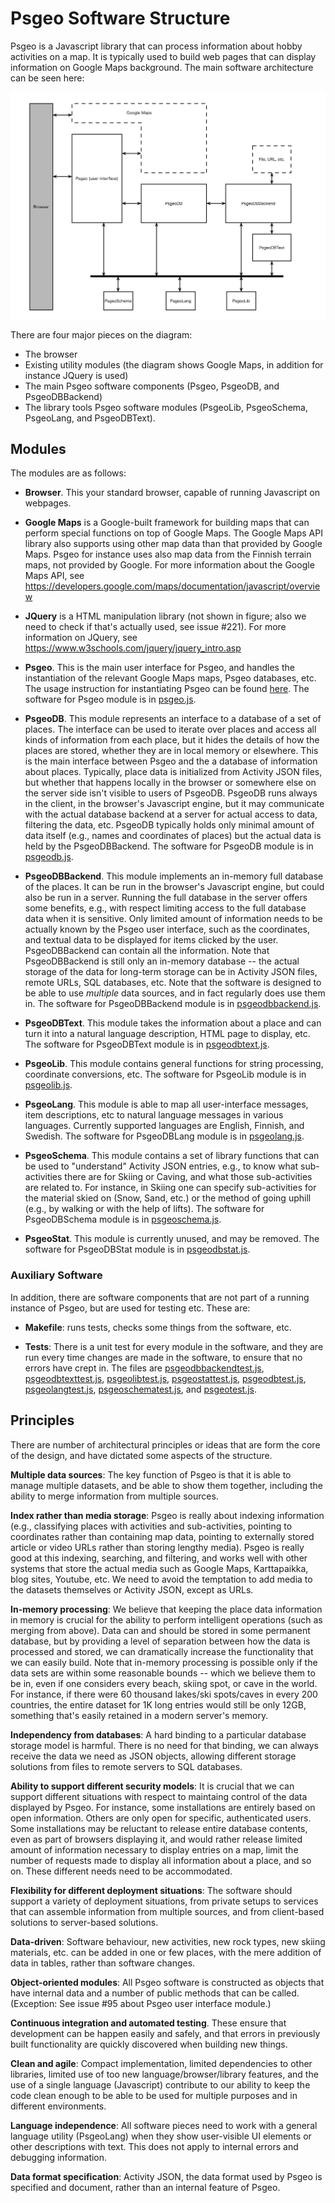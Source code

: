 # Psgeo Software Structure

Psgeo is a Javascript library that can process information about hobby activities on a  map. It is typically used to build web pages that can display information on Google Maps background. The main software architecture can be seen  here:

![architecture](https://github.com/jariarkko/psgeo/blob/master/doc/Diagrams-Architecture.jpg)

There are four major pieces on the diagram:

* The browser
* Existing utility modules (the diagram shows Google Maps, in addition for instance JQuery is used)
* The main Psgeo software components (Psgeo, PsgeoDB, and PsgeoDBBackend)
* The library tools Psgeo software modules (PsgeoLib, PsgeoSchema, PsgeoLang, and PsgeoDBText).

## Modules

The modules are as follows:

* **Browser**. This your standard browser, capable of running Javascript on webpages.

* **Google Maps** is a Google-built framework for building maps that can perform special functions on top of Google Maps. The Google Maps API library also supports using other map data than that provided by Google Maps. Psgeo for instance uses also map data from the Finnish terrain maps, not provided by Google. For more information about the Google Maps API, see https://developers.google.com/maps/documentation/javascript/overview

* **JQuery** is a HTML manipulation library (not shown in figure; also we need to check if that's actually used, see issue #221). For more information on JQuery, see https://www.w3schools.com/jquery/jquery_intro.asp

* **Psgeo**. This is the main user interface for Psgeo, and handles the instantiation of the relevant Google Maps maps, Psgeo databases, etc. The usage instruction for instantiating Psgeo can be found [here](https://github.com/jariarkko/psgeo/blob/master/doc/Psgeo-Intro.md). The software for Psgeo module is in [psgeo.js](https://github.com/jariarkko/psgeo/blob/master/lib/psgeo.js).

* **PsgeoDB**. This module represents an interface to a database of a set of places. The interface can be used to iterate over places and access all kinds of information from each place, but it hides the details of how the places are stored, whether they are in local memory or elsewhere. This is the main interface between Psgeo and the a database of information about places. Typically, place data is initialized from Activity JSON files, but whether that happens locally in the browser or somewhere else on the server side isn't visible to users of PsgeoDB. PsgeoDB runs always in the client, in the browser's Javascript engine, but it may communicate with the actual database backend at a server for actual access to data, filtering the data, etc. PsgeoDB typically holds only minimal amount of data itself (e.g., names and coordinates of places) but the actual data is held by the PsgeoDBBackend. The software for PsgeoDB module is in [psgeodb.js](https://github.com/jariarkko/psgeo/blob/master/lib/psgeodb.js).

* **PsgeoDBBackend**. This module implements an in-memory full database of the places. It can  be  run in the browser's Javascript engine, but could also be run in a server. Running the full database in the server offers some benefits, e.g., with respect limiting access to the full database data when it is sensitive. Only limited amount of information needs to be actually known by the Psgeo user interface, such as the coordinates, and textual data to be displayed for items clicked by the user. PsgeoDBBackend can contain all the information. Note that PsgeoDBBackend is still only an in-memory database -- the actual storage of the data for long-term storage can be in Activity JSON files, remote URLs, SQL databases, etc. Note that the software is designed to be able to use _multiple_ data sources, and in fact regularly does use them in. The software for PsgeoDBBackend module is in [psgeodbbackend.js](https://github.com/jariarkko/psgeo/blob/master/lib/psgeodbbackend.js).

* **PsgeoDBText**. This module takes the information about a place and can turn it into a natural language description, HTML page to display, etc. The software for PsgeoDBText module is in [psgeodbtext.js](https://github.com/jariarkko/psgeo/blob/master/lib/psgeodbtext.js).

* **PsgeoLib**. This module contains general functions for string processing, coordinate conversions, etc. The software for PsgeoLib module is in [psgeolib.js](https://github.com/jariarkko/psgeo/blob/master/lib/psgeolib.js).

* **PsgeoLang**. This module is able to map all user-interface messages, item descriptions, etc to natural language messages in various languages. Currently supported languages are English, Finnish, and Swedish. The software for PsgeoDBLang module is in [psgeolang.js](https://github.com/jariarkko/psgeo/blob/master/lib/psgeolang.js).

* **PsgeoSchema**. This module contains a set of library functions that can be used to "understand" Activity JSON entries, e.g., to know what sub-activities there are for Skiing or Caving, and what those sub-activities are related to. For instance, in Skiing one can specify sub-activities for the material skied on (Snow, Sand, etc.) or the method of going uphill (e.g., by walking or with the help of lifts). The software for PsgeoDBSchema module is in [psgeoschema.js](https://github.com/jariarkko/psgeo/blob/master/lib/psgeoschema.js).

* **PsgeoStat**. This module is currently unused, and may be removed. The software for PsgeoDBStat module is in [psgeodbstat.js](https://github.com/jariarkko/psgeo/blob/master/lib/psgeostat.js).

### Auxiliary Software

In addition, there are software components that are not part of a running instance of Psgeo, but are used for testing etc. These are:

* **Makefile**: runs tests, checks some things from the software, etc.

* **Tests**: There is a unit test for every module in the software, and they are run every time changes are made in the software, to ensure that no errors have crept in. The files are [psgeodbbackendtest.js](https://github.com/jariarkko/psgeo/blob/master/lib/psgeodbbackendtest.js), [psgeodbtexttest.js](https://github.com/jariarkko/psgeo/blob/master/lib/psgeodbtexttest.js), [psgeolibtest.js](https://github.com/jariarkko/psgeo/blob/master/lib/psgeolibtest.js), [psgeostattest.js](https://github.com/jariarkko/psgeo/blob/master/lib/psgeostattest.js), [psgeodbtest.js](https://github.com/jariarkko/psgeo/blob/master/lib/psgeodbtest.js), [psgeolangtest.js](https://github.com/jariarkko/psgeo/blob/master/lib/psgeolangtest.js), [psgeoschematest.js](https://github.com/jariarkko/psgeo/blob/master/lib/psgeoschematest.js), and [psgeotest.js](https://github.com/jariarkko/psgeo/blob/master/lib/psgeotest.js).

## Principles

There are number of architectural principles or ideas that are form the core of the design, and have dictated some aspects of the structure.

**Multiple data sources**: The key function of Psgeo is that it is able to manage multiple datasets, and be able to show them together, including the ability to merge information from multiple sources.

**Index rather than media storage**: Psgeo is really about indexing information (e.g., classifying places with activities and sub-activities, pointing to coordinates rather than containing map data, pointing to externally stored article or video URLs rather than storing lengthy media). Psgeo is really good at this indexing, searching, and filtering, and works well with other systems that store the actual media such as Google Maps, Karttapaikka, blog sites, Youtube, etc. We need to avoid the temptation to add media to the datasets themselves or Activity JSON, except as URLs.

**In-memory processing**: We believe that keeping the place data information in memory is crucial for the ability to perform intelligent operations (such as merging from above). Data can and should be stored in some permanent database, but by providing a level of separation between how the data is processed and stored, we can dramatically increase the functionality that we can easily build. Note that in-memory processing is possible only if the data sets are within some reasonable bounds -- which we believe them to be in, even if one considers every beach, skiing spot, or cave in the world. For instance, if there were 60 thousand lakes/ski spots/caves in every 200 countries, the entire dataset for 1K long entries would still be only 12GB, something that's easily retained in a modern server's memory.

**Independency from databases**: A hard binding to a particular database storage model is harmful. There is no need for that binding, we can always receive the data we need as JSON objects, allowing different storage solutions from files to remote servers to SQL databases.

**Ability to support different security models**: It is crucial that we can support different situations with respect to maintaing control of the data displayed by Psgeo. For instance, some installations are entirely based on open information. Others are only open for specific, authenticated users. Some installations may be reluctant to release entire database contents, even as part of browsers displaying it, and would rather release limited amount of information necessary to display entries on a map, limit the number of requests made to display all information about a place, and so on. These different needs need to be accommodated.

**Flexibility for different deployment situations**: The software should support a variety of deployment situations, from private setups to services that can assemble information from multiple sources, and from client-based solutions to server-based solutions.

**Data-driven**: Software behaviour, new activities, new rock types, new skiing materials, etc. can be added in one or few places, with the mere addition of data in tables, rather than software changes.

**Object-oriented modules**: All Psgeo software is constructed as objects that have internal data and a number of public methods that can be called. (Exception: See issue #95 about Psgeo user interface module.)

**Continuous integration and automated testing**. These ensure that development can be happen easily and safely, and that errors in previously built functionality are quickly discovered when building new things.

**Clean and agile**: Compact implementation, limited dependencies to other libraries, limited use of too new language/browser/library features, and the use of a single language (Javascript) contribute to our ability to keep the code clean enough to be able to be used for multiple purposes and in different environments.

**Language independence**: All software pieces need to work with a general language utility (PsgeoLang) when they show user-visible UI elements or other descriptions with text. This does not apply to internal errors and debugging information.

**Data format specification**: Activity JSON, the data format used by Psgeo is specified and document, rather than an internal feature of Psgeo.
